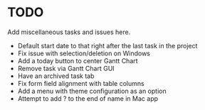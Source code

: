 # TODO

Add miscellaneous tasks and issues here.

- Default start date to that right after the last task in the project
- Fix issue with selection/deletion on Windows
- Add a today button to center Gantt Chart
- Remove task via Gantt Chart GUI
- Have an archived task tab
- Fix form field alignment with table columns
- Add a menu with theme configuration as an option
- Attempt to add ? to the end of name in Mac app
